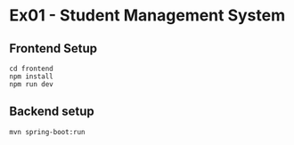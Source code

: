 # Ex01 - Student Management System

## Frontend Setup

```
cd frontend
npm install
npm run dev
```

## Backend setup

```
mvn spring-boot:run
```
